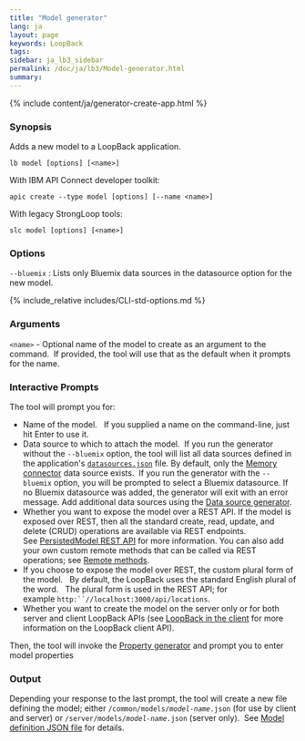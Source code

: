 ```yaml
---
title: "Model generator"
lang: ja
layout: page
keywords: LoopBack
tags:
sidebar: ja_lb3_sidebar
permalink: /doc/ja/lb3/Model-generator.html
summary:
---
```


{% include content/ja/generator-create-app.html %}

### Synopsis

Adds a new model to a LoopBack application.

```
lb model [options] [<name>]
```

With IBM API Connect developer toolkit:

```
apic create --type model [options] [--name <name>]
```

With legacy StrongLoop tools:

```
slc model [options] [<name>]
```

### Options

`--bluemix`
: Lists only Bluemix data sources in the datasource option for the new model.

{% include_relative includes/CLI-std-options.md %}

### Arguments

`<name>` - Optional name of the model to create as an argument to the command. 
If provided, the tool will use that as the default when it prompts for the name.

### Interactive Prompts

The tool will prompt you for:

* Name of the model.  
  If you supplied a name on the command-line, just hit Enter to use it.
* Data source to which to attach the model. 
  If you run the generator without the `--bluemix` option, the tool will list all data sources defined in the application's [`datasources.json`](datasources.json.html) file.
  By default, only the [Memory connector](Memory-connector.html) data source exists. 
  If you run the generator with the `--bluemix` option, you will be prompted to select a Bluemix datasource. If no Bluemix datasource was added, the generator will exit with an error message. 
  Add additional data sources using the [Data source generator](Data-source-generator.html).
* Whether you want to expose the model over a REST API.
  If the model is exposed over REST, then all the standard create, read, update, and delete (CRUD) operations are available via REST endpoints.
  See [PersistedModel REST API](PersistedModel-REST-API.html) for more information.
  You can also add your own custom remote methods that can be called via REST operations; see [Remote methods](Remote-methods.html).
* If you choose to expose the model over REST, the custom plural form of the model.  
  By default, the LoopBack uses the standard English plural of the word.  
  The plural form is used in the REST API; for example `http:``//localhost:3000/api/locations`.
* Whether you want to create the model on the server only or for both server and client LoopBack APIs
  (see [LoopBack in the client](LoopBack-in-the-client.html) for more information on the LoopBack client API).

Then, the tool will invoke the [Property generator](Property-generator.html) and prompt you to enter model properties

### Output

Depending your response to the last prompt, the tool will create a new file defining the model; either <code>/common/models/<i>model-name</i>.json</code> (for use by client and server) or <code>/server/models/<i>model-name</i>.json</code> (server only).  See [Model definition JSON file](Model-definition-JSON-file.html) for details.
